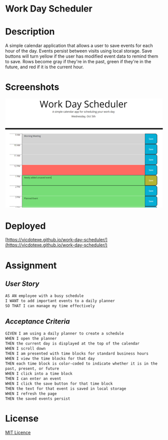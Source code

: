 # Work Day Scheduler

# Description
A simple calendar application that allows a user to save events for each hour of the day. Events persist between visits using local storage. Save buttons will turn yellow if the user has modified event data to remind them to save. Rows become gray if they're in the past, green if they're in the future, and red if it is the current hour.

# Screenshots
![preview of the website!](./assets/screenshot.PNG)
# Deployed
[https://vicdotexe.github.io/work-day-scheduler/](https://vicdotexe.github.io/work-day-scheduler/)
# Assignment

## *User Story*
```
AS AN employee with a busy schedule
I WANT to add important events to a daily planner
SO THAT I can manage my time effectively
```
## *Acceptance Criteria*
```
GIVEN I am using a daily planner to create a schedule
WHEN I open the planner
THEN the current day is displayed at the top of the calendar
WHEN I scroll down
THEN I am presented with time blocks for standard business hours
WHEN I view the time blocks for that day
THEN each time block is color-coded to indicate whether it is in the past, present, or future
WHEN I click into a time block
THEN I can enter an event
WHEN I click the save button for that time block
THEN the text for that event is saved in local storage
WHEN I refresh the page
THEN the saved events persist
```

# License
[MIT Licence](https://github.com/vicdotexe/work-day-scheduler/blob/main/LICENSE)